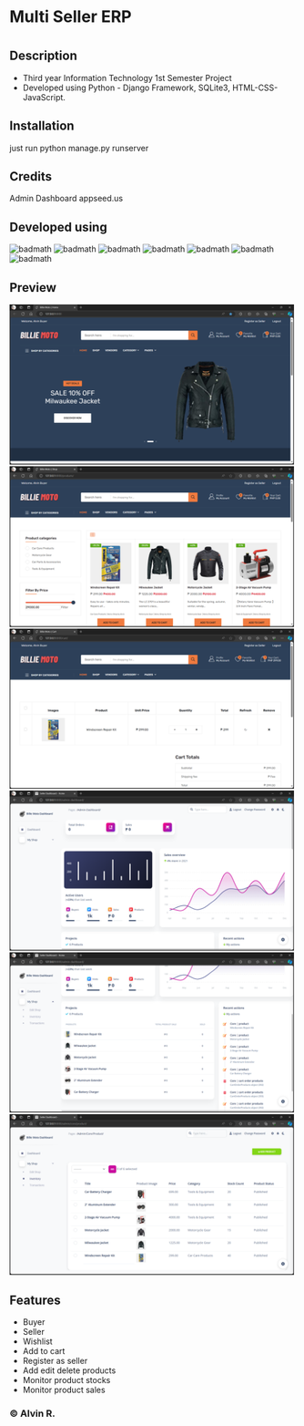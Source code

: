 # Multi Seller ERP
# <Your-Project-Title>

## Description

- Third year Information Technology 1st Semester Project
- Developed using Python - Django Framework, SQLite3, HTML-CSS-JavaScript.

## Installation

just run python manage.py runserver

## Credits

Admin Dashboard appseed.us

## Developed using 

![badmath](https://img.shields.io/badge/Django-092E20?style=for-the-badge&logo=django&logoColor=green)
![badmath](https://img.shields.io/badge/Bootstrap-563D7C?style=for-the-badge&logo=bootstrap&logoColor=white)
![badmath](https://img.shields.io/badge/pypi-3775A9?style=for-the-badge&logo=pypi&logoColor=white)
![badmath](https://img.shields.io/badge/HTML5-E34F26?style=for-the-badge&logo=html5&logoColor=white)
![badmath](https://img.shields.io/badge/JavaScript-323330?style=for-the-badge&logo=javascript&logoColor=F7DF1E)
![badmath](https://img.shields.io/badge/Python-FFD43B?style=for-the-badge&logo=python&logoColor=blue)
![badmath](https://img.shields.io/badge/Sqlite-003B57?style=for-the-badge&logo=sqlite&logoColor=white)

## Preview

   <img src="assests/images/1.png" width="500"> <img src="assests/images/2.png" width="500"> <img src="assests/images/3.png" width="500"> <img src="assests/images/4.png" width="500"> <img src="assests/images/5.png" width="500"> <img src="assests/images/6.png" width="500">


  



## Features

- Buyer
- Seller
- Wishlist
- Add to cart
- Register as seller
- Add edit delete products
- Monitor product stocks
- Monitor product sales



### © Alvin R.
